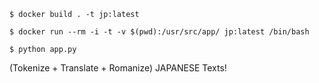 ``` $ docker build . -t jp:latest ```

``` $ docker run --rm -i -t -v $(pwd):/usr/src/app/ jp:latest /bin/bash ```

``` $ python app.py ```

(Tokenize + Translate + Romanize) JAPANESE Texts!